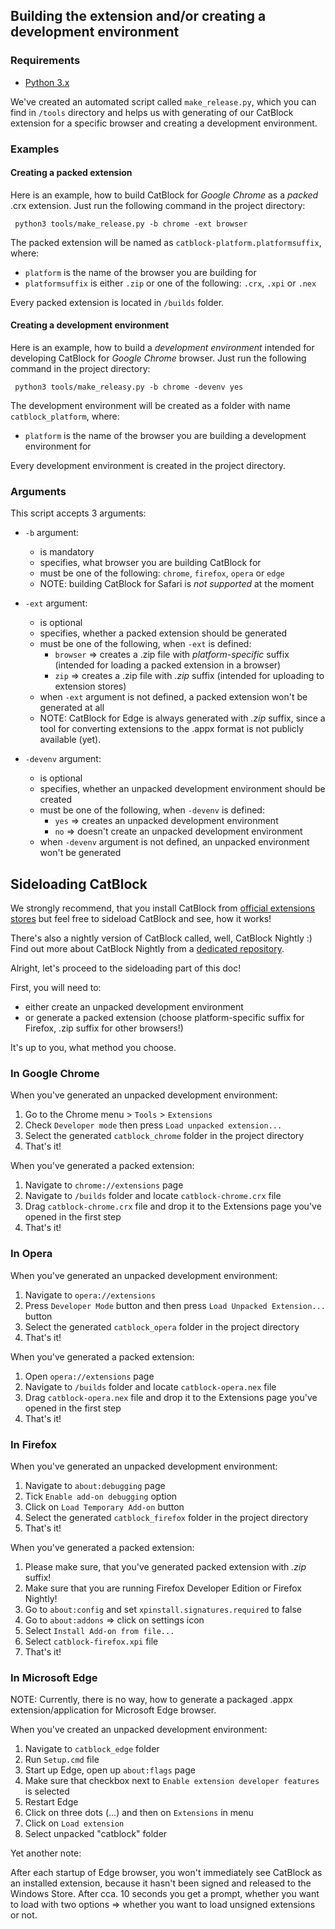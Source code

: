 ## Building the extension and/or creating a development environment

### Requirements
- [Python 3.x](https://www.python.org)

We've created an automated script called ```make_release.py```, which you can find in ```/tools``` directory and helps us with generating of our CatBlock extension for a specific browser and creating a development environment.

### Examples

#### Creating a packed extension
Here is an example, how to build CatBlock for _Google Chrome_ as a _packed_ .crx extension.
Just run the following command in the project directory:

``` python3 tools/make_release.py -b chrome -ext browser```

The packed extension will be named as ```catblock-platform.platformsuffix```, where:
- ```platform``` is the name of the browser you are building for
- ```platformsuffix``` is either ```.zip``` or one of the following: ```.crx```, ```.xpi``` or ```.nex```

Every packed extension is located in ```/builds``` folder.

#### Creating a development environment
Here is an example, how to build a _development environment_ intended for developing CatBlock for _Google Chrome_ browser.
Just run the following command in the project directory:

``` python3 tools/make_releasy.py -b chrome -devenv yes```

The development environment will be created as a folder with name ```catblock_platform```, where:
- ```platform``` is the name of the browser you are building a development environment for

Every development environment is created in the project directory.

### Arguments
This script accepts 3 arguments:

- ```-b``` argument:
  * is mandatory
  * specifies, what browser you are building CatBlock for
  * must be one of the following: ```chrome```, ```firefox```, ```opera``` or ```edge```
  * NOTE: building CatBlock for Safari is _not supported_ at the moment

- ```-ext``` argument:
  * is optional
  * specifies, whether a packed extension should be generated
  * must be one of the following, when ```-ext``` is defined:
    * ```browser``` => creates a .zip file with _platform-specific_ suffix (intended for loading a packed extension in a browser)
    * ```zip``` => creates a .zip file with _.zip_ suffix (intended for uploading to extension stores)
  * when ```-ext``` argument is not defined, a packed extension won't be generated at all
  * NOTE: CatBlock for Edge is always generated with _.zip_ suffix, since a tool for converting extensions to the .appx format is not publicly available (yet).

- ```-devenv``` argument:
  * is optional
  * specifies, whether an unpacked development environment should be created
  * must be one of the following, when ```-devenv``` is defined:
    * ```yes``` => creates an unpacked development environment
    * ```no``` => doesn't create an unpacked development environment
  * when ```-devenv``` argument is not defined, an unpacked environment won't be generated


## Sideloading CatBlock
We strongly recommend, that you install CatBlock from [official extensions stores](https://github.com/CatBlock/catblock#installation) but feel free to sideload CatBlock and see, how it works!

There's also a nightly version of CatBlock called, well, CatBlock Nightly :)
Find out more about CatBlock Nightly from a [dedicated repository](https://github.com/CatBlock/catblock-nightlies).

Alright, let's proceed to the sideloading part of this doc!

First, you will need to:
- either create an unpacked development environment
- or generate a packed extension (choose platform-specific suffix for Firefox, .zip suffix for other browsers!)

It's up to you, what method you choose.

### In Google Chrome
When you've generated an unpacked development environment:

1. Go to the Chrome menu > ```Tools``` > ```Extensions```
2. Check ```Developer mode``` then press ```Load unpacked extension...```
3. Select the generated ```catblock_chrome``` folder in the project directory
4. That's it!

When you've generated a packed extension:

1. Navigate to ```chrome://extensions``` page
2. Navigate to ```/builds``` folder and locate ```catblock-chrome.crx``` file
3. Drag ```catblock-chrome.crx``` file and drop it to the Extensions page you've opened in the first step
4. That's it!

### In Opera
When you've generated an unpacked development environment:

1. Navigate to ```opera://extensions```
2. Press ```Developer Mode``` button and then press ```Load Unpacked Extension...``` button
3. Select the generated ```catblock_opera``` folder in the project directory
4. That's it!

When you've generated a packed extension:

1. Open ```opera://extensions``` page
2. Navigate to ```/builds``` folder and locate ```catblock-opera.nex``` file
3. Drag ```catblock-opera.nex``` file and drop it to the Extensions page you've opened in the first step
4. That's it!

### In Firefox
When you've generated an unpacked development environment:

1. Navigate to ```about:debugging``` page
2. Tick ```Enable add-on debugging``` option
3. Click on ```Load Temporary Add-on``` button
4. Select the generated ```catblock_firefox``` folder in the project directory
5. That's it!

When you've generated a packed extension:

1. Please make sure, that you've generated packed extension with _.zip_ suffix!
2. Make sure that you are running Firefox Developer Edition or Firefox Nightly!
3. Go to ```about:config``` and set ```xpinstall.signatures.required``` to false
4. Go to ```about:addons``` => click on settings icon
5. Select ```Install Add-on from file...```
6. Select ```catblock-firefox.xpi``` file
7. That's it!

### In Microsoft Edge
NOTE: Currently, there is no way, how to generate a packaged .appx extension/application for Microsoft Edge browser.

When you've created an unpacked development environment:

1. Navigate to ```catblock_edge``` folder
2. Run ```Setup.cmd``` file
3. Start up Edge, open up ```about:flags``` page
4. Make sure that checkbox next to ```Enable extension developer features``` is selected
5. Restart Edge
6. Click on three dots (...) and then on ```Extensions``` in menu
7. Click on ```Load extension```
8. Select unpacked "catblock" folder

Yet another note:

After each startup of Edge browser, you won't immediately see CatBlock as an installed extension, because it hasn't been signed and released to the Windows Store.
After cca. 10 seconds you get a prompt, whether you want to load with two options => whether you want to load unsigned extensions or not.